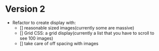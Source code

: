 # Version 2
- Refactor to create display with:
  - [] reasonable sized images(currently some are massive)
  - [] Grid CSS: a grid display(currently a list that you have to scroll to see 100 images)
  - [] take care of off spacing with images
